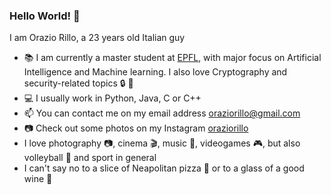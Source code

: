### Hello World! 👋

I am Orazio Rillo, a 23 years old Italian guy

- :books: I am currently a master student at [EPFL](https://www.epfl.ch/en/), with major focus on Artificial Intelligence and Machine learning. I also love Cryptography and security-related topics :lock: :key:
- :computer: I usually work in Python, Java, C or C++ 
- 📫 You can contact me on my email address oraziorillo@gmail.com 
- :camera: Check out some photos on my Instagram [oraziorillo](https://www.instagram.com/oraziorillo/?hl=it)
- I love photography :camera:, cinema :clapper:, music :musical_keyboard:, videogames :video_game:, but also volleyball :volleyball: and sport in general 
- I can't say no to a slice of Neapolitan pizza :pizza: or to a glass of a good wine :wine_glass:


<!--
**oraziorillo/oraziorillo** is a ✨ _special_ ✨ repository because its `README.md` (this file) appears on your GitHub profile.

Here are some ideas to get you started:

- 🔭 I’m currently working on ...
- 🌱 I’m currently learning ...
- 👯 I’m looking to collaborate on ...
- 🤔 I’m looking for help with ...
- 💬 Ask me about ...

- 😄 Pronouns: ...
- ⚡ Fun fact: ...
-->
